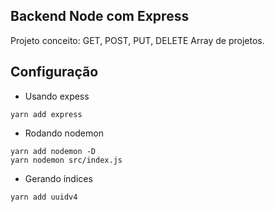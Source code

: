 ## Backend Node com Express
Projeto conceito:
    GET, POST, PUT, DELETE
    Array de projetos.

## Configuração

- Usando expess
```
yarn add express
```

- Rodando nodemon
```
yarn add nodemon -D
yarn nodemon src/index.js
```

- Gerando índices
```
yarn add uuidv4
```